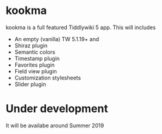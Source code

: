 # kookma
kookma is a full featured Tiddlywiki 5 app.
This will includes

* An empty (vanilla) TW 5.1.19+ and 
* Shiraz plugin
* Semantic colors
* Timestamp plugin
* Favorites plugin
* Field view plugin
* Customization stylesheets
* Slider plugin


# Under development
It will be availabe around Summer 2019
